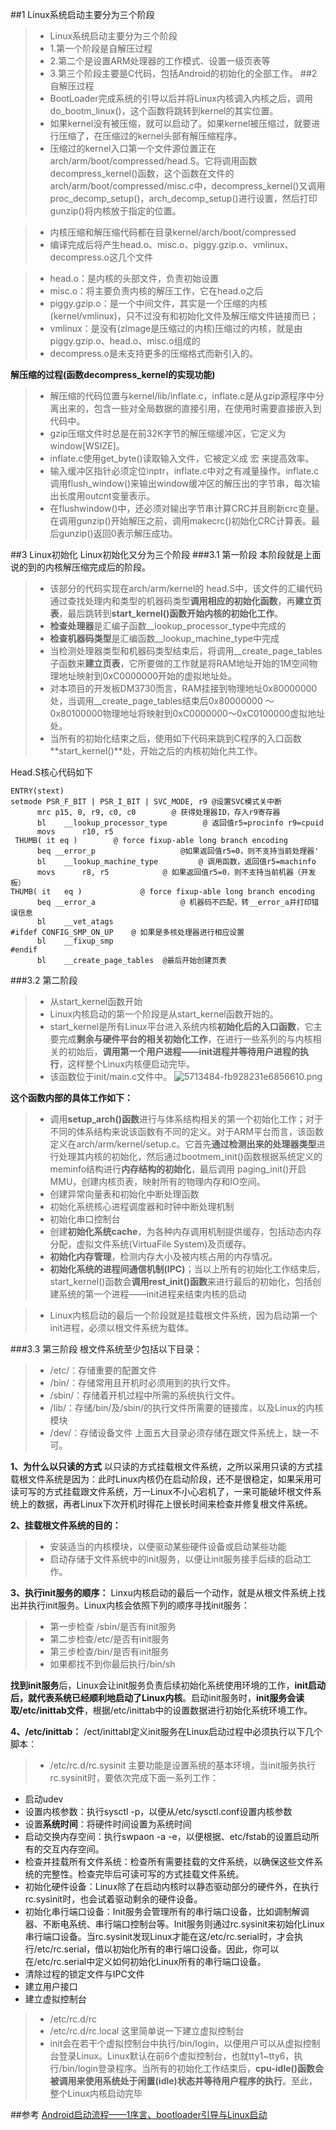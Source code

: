 ##1 Linux系统启动主要分为三个阶段
> * Linux系统启动主要分为三个阶段
> * 1.第一个阶段是自解压过程
> * 2.第二个是设置ARM处理器的工作模式、设置一级页表等
> * 3.第三个阶段主要是C代码，包括Android的初始化的全部工作。
##2 自解压过程
> * BootLoader完成系统的引导以后并将Linux内核调入内核之后，调用do_bootm_linux()，这个函数将跳转到kernel的其实位置。
> * 如果kernel没有被压缩，就可以启动了。如果kernel被压缩过，就要进行压缩了，在压缩过的kernel头部有解压缩程序。
> * 压缩过的kernel入口第一个文件源位置正在arch/arm/boot/compressed/head.S。它将调用函数decompress_kernel()函数，这个函数在文件的arch/arm/boot/compressed/misc.c中，decompress_kernel()又调用proc_decomp_setup()，arch_decomp_setup()进行设置，然后打印gunzip()将内核放于指定的位置。


> * 内核压缩和解压缩代码都在目录kernel/arch/boot/compressed
> * 编译完成后将产生head.o、misc.o、piggy.gzip.o、vmlinux、decompress.o这几个文件


> * head.o：是内核的头部文件，负责初始设置
> * misc.o：将主要负责内核的解压工作，它在head.o之后
> * piggy.gzip.o：是一个中间文件，其实是一个压缩的内核(kernel/vmlinux)，只不过没有和初始化文件及解压缩文件链接而已；
> * vmlinux：是没有(zImage是压缩过的内核)压缩过的内核，就是由piggy.gzip.o、head.o、misc.o组成的
> * decompress.o是未支持更多的压缩格式而新引入的。

**解压缩的过程(函数decompress_kernel的实现功能)**
> * 解压缩的代码位置与kernel/lib/inflate.c，inflate.c是从gzip源程序中分离出来的，包含一些对全局数据的直接引用，在使用时需要直接嵌入到代码中。
> * gzip压缩文件时总是在前32K字节的解压缩缓冲区，它定义为window[WSIZE]。
> * inflate.c使用get_byte()读取输入文件，它被定义成 宏 来提高效率。
> * 输入缓冲区指针必须定位inptr，inflate.c中对之有减量操作。inflate.c调用flush_window()来输出window缓冲区的解压出的字节串，每次输出长度用outcnt变量表示。
> * 在flushwindow()中，还必须对输出字节串计算CRC并且刷新crc变量。在调用gunzip()开始解压之前，调用makecrc()初始化CRC计算表。最后gunzip()返回0表示解压成功。

##3 Linux初始化
Linux初始化又分为三个阶段
###3.1 第一阶段
本阶段就是上面说的到的内核解压缩完成后的阶段。
> * 该部分的代码实现在arch/arm/kernel的 head.S中，该文件的汇编代码通过查找处理内和类型的机器码类型**调用相应的初始化函数**，再**建立页表**，最后跳转到**start_kernel()函数开始内核的初始化工作**。
> * **检查处理器**是汇编子函数__lookup_processor_type中完成的
> * **检查机器码类型**是汇编函数__lookup_machine_type中完成
> * 当检测处理器类型和机器码类型结束后，将调用__create_page_tables子函数来**建立页表**，它所要做的工作就是将RAM地址开始的1M空间物理地址映射到0xC0000000开始的虚拟地址处。
> * 对本项目的开发板DM3730而言，RAM挂接到物理地址0x80000000处，当调用__create_page_tables结束后0x80000000 ～ 0x80100000物理地址将映射到0xC0000000～0xC0100000虚拟地址处。
> * 当所有的初始化结束之后，使用如下代码来跳到C程序的入口函数**start_kernel()**处，开始之后的内核初始化共工作。


Head.S核心代码如下
```
ENTRY(stext)
setmode PSR_F_BIT | PSR_I_BIT | SVC_MODE, r9 @设置SVC模式关中断
      mrc p15, 0, r9, c0, c0        @ 获得处理器ID，存入r9寄存器
      bl    __lookup_processor_type        @ 返回值r5=procinfo r9=cpuid
      movs      r10, r5                       
 THUMB( it eq )        @ force fixup-able long branch encoding
      beq __error_p                   @如果返回值r5=0，则不支持当前处理器'
      bl    __lookup_machine_type         @ 调用函数，返回值r5=machinfo
      movs      r8, r5            @ 如果返回值r5=0，则不支持当前机器（开发板）
THUMB( it   eq )             @ force fixup-able long branch encoding
      beq __error_a                   @ 机器码不匹配，转__error_a并打印错误信息
      bl    __vet_atags
#ifdef CONFIG_SMP_ON_UP    @ 如果是多核处理器进行相应设置
      bl    __fixup_smp
#endif
      bl    __create_page_tables  @最后开始创建页表
```
###3.2 第二阶段
> * 从start_kernel函数开始
> * Linux内核启动的第一个阶段是从start_kernel函数开始的。
> * start_kernel是所有Linux平台进入系统内核**初始化后的入口函数**，它主要完成**剩余与硬件平台的相关初始化工作**，在进行一些系列的与内核相关的初始后，**调用第一个用户进程——init进程并等待用户进程的执行**，这样整个Linux内核便启动完毕。
> * 该函数位于init/main.c文件中。
![5713484-fb928231e6856610.png](https://upload-images.jianshu.io/upload_images/5982616-49487ad8ca33db35.png?imageMogr2/auto-orient/strip%7CimageView2/2/w/1240)

**这个函数内部的具体工作如下：**
> * 调用**setup_arch()函数**进行与体系结构相关的第一个初始化工作；对于不同的体系结构来说该函数有不同的定义。对于ARM平台而言，该函数定义在arch/arm/kernel/setup.c。它首先**通过检测出来的处理器类型**进行处理其内核的初始化，然后通过bootmem_init()函数根据系统定义的meminfo结构进行**内存结构的初始化**，最后调用 paging_init()开启MMU，创建内核页表，映射所有的物理内存和IO空间。
> * 创建异常向量表和初始化中断处理函数
> * 初始化系统核心进程调度器和时钟中断处理机制
> * 初始化串口控制台
> * 创建**初始化系统cache**，为各种内存调用机制提供缓存，包括动态内存分配，虚拟文件系统(VirtuaFile System)及页缓存。
> * **初始化内存管理**，检测内存大小及被内核占用的内存情况。
> * **初始化系统的进程间通信机制(IPC)**；当以上所有的初始化工作结束后，start_kernel()函数会**调用rest_init()函数**来进行最后的初始化，包括创建系统的第一个进程——init进程来结束内核的启动

> * Linux内核启动的最后一个阶段就是挂载根文件系统，因为启动第一个init进程，必须以根文件系统为载体。

###3.3 第三阶段
根文件系统至少包括以下目录：
> * /etc/：存储重要的配置文件
> * /bin/：存储常用且开机时必须用到的执行文件。
> * /sbin/：存储着开机过程中所需的系统执行文件。
> * /lib/：存储/bin/及/sbin/的执行文件所需要的链接库，以及Linux的内核模块
> * /dev/：存储设备文件 
上面五大目录必须存储在跟文件系统上，缺一不可。

**1、为什么以只读的方式**
以只读的方式挂载根文件系统，之所以采用只读的方式挂载根文件系统是因为：此时Linux内核仍在启动阶段，还不是很稳定，如果采用可读可写的方式挂载跟文件系统，万一Linux不小心宕机了，一来可能破坏根文件系统上的数据，再者Linux下次开机时得花上很长时间来检查并修复根文件系统。

**2、挂载根文件系统的目的：**
> * 安装适当的内核模块，以便驱动某些硬件设备或启动某些功能
> * 启动存储于文件系统中的init服务，以便让init服务接手后续的启动工作。

**3、执行init服务的顺序：**
Linxu内核启动的最后一个动作，就是从根文件系统上找出并执行init服务。Linux内核会依照下列的顺序寻找init服务：
> * 第一步检查 /sbin/是否有init服务
> * 第二步检查/etc/是否有init服务
> * 第三步检查/bin/是否有init服务
> * 如果都找不到你最后执行/bin/sh

**找到init服务**后，Linux会让init服务负责后续初始化系统使用环境的工作，**init启动后，就代表系统已经顺利地启动了Linux内核**。启动init服务时，**init服务会读取/etc/inittab文件**，根据/etc/inittab中的设置数据进行初始化系统环境工作。

**4、/etc/inittab：**
/ect/inittabl定义init服务在Linux启动过程中必须执行以下几个脚本：
> * /etc/rc.d/rc.sysinit
主要功能是设置系统的基本环境，当init服务执行rc.sysinit时，要依次完成下面一系列工作：
 * 启动udev
 * 设置内核参数：执行sysctl -p，以便从/etc/sysctl.conf设置内核参数
 * 设置**系统时间**：将硬件时间设置为系统时间
 * 启动交换内存空间：执行swpaon -a -e，以便根据、etc/fstab的设置启动所有的交互内存空间。
 * 检查并挂载所有文件系统：检查所有需要挂载的文件系统，以确保这些文件系统的完整性。检查完毕后可读可写的方式挂载文件系统。
 * 初始化硬件设备：Linux除了在启动内核时以静态驱动部分的硬件外，在执行rc.sysinit时，也会试着驱动剩余的硬件设备。
 * 初始化串行端口设备：Init服务会管理所有的串行端口设备，比如调制解调器、不断电系统、串行端口控制台等。Init服务则通过rc.sysinit来初始化Linux串行端口设备。当rc.sysinit发现Linux才能在这/etc/rc.serial时，才会执行/etc/rc.serial，借以初始化所有的串行端口设备。因此，你可以在/etc/rc.serial中定义如何初始化Linux所有的串行端口设备。
 * 清除过程的锁定文件与IPC文件
 * 建立用户接口
 * 建立虚拟控制台
> * /etc/rc.d/rc
> * /etc/rc.d/rc.local
这里简单说一下建立虚拟控制台
> * init会在若干个虚拟控制台中执行/bin/login，以便用户可以从虚拟控制台登录Linux。Linux默认在前6个虚拟控制台，也就tty1~tty6，执行/bin/login登录程序。当所有的初始化工作结束后，**cpu-idle()函数会被调用来使用系统处于闲置(idle)状态并等待用户程序的执行**。至此，整个Linux内核启动完毕

##参考
[Android启动流程——1序言、bootloader引导与Linux启动](https://www.jianshu.com/p/9f978d57c683)


